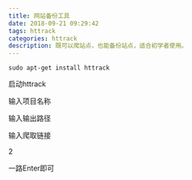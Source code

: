 ```yaml
---
title: 网站备份工具
date: 2018-09-21 09:29:42
tags: httrack
categories: httrack
description: 既可以爬站点，也能备份站点，适合初学者使用。
---
```


```  git bash
sudo apt-get install httrack
```

启动httrack


输入项目名称


输入输出路径


输入爬取链接


2


一路Enter即可


